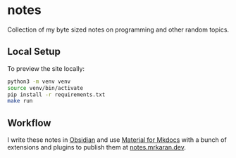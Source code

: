 # notes
Collection of my byte sized notes on programming and other random topics. 

## Local Setup

To preview the site locally:

```bash
python3 -m venv venv
source venv/bin/activate
pip install -r requirements.txt
make run
```

## Workflow

I write these notes in [Obsidian](https://obsidian.md/) and use [Material for Mkdocs](https://squidfunk.github.io/mkdocs-material/) with a bunch of extensions and plugins to publish them at [notes.mrkaran.dev](https://notes.mrkaran.dev).
